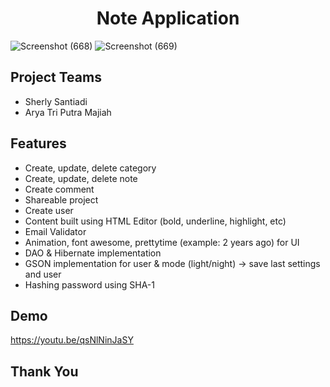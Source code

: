 <h1 align="center">Note Application</h1>

![Screenshot (668)](https://github.com/sntdshrly/note-app/assets/71547739/f0ff8679-b7f4-4cfb-847b-b4983e5670f2)
![Screenshot (669)](https://github.com/sntdshrly/note-app/assets/71547739/c39d7735-7cfc-43a4-aa4d-d5e861d37918)


## Project Teams
- Sherly Santiadi
- Arya Tri Putra Majiah

## Features
  * Create, update, delete category
  * Create, update, delete note
  * Create comment
  * Shareable project
  * Create user
  * Content built using HTML Editor (bold, underline, highlight, etc)
  * Email Validator
  * Animation, font awesome, prettytime (example: 2 years ago) for UI
  * DAO & Hibernate implementation
  * GSON implementation for user & mode (light/night) -> save last settings and user
  * Hashing password using SHA-1

## Demo
https://youtu.be/qsNlNinJaSY

## Thank You
